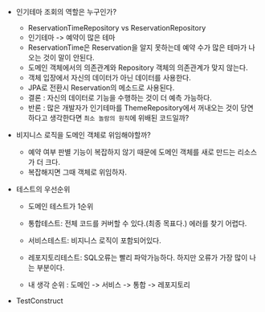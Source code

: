 - 인기테마 조회의 역할은 누구인가?
    - ReservationTimeRepository vs ReservationRepository
    - 인기테마 -> 예약이 많은 테마
    - ReservationTime은 Reservation을 알지 못하는데 예약 수가 많은 테마가 나오는 것이 말이 안된다.
    - 도메인 객체에서의 의존관계와 Repository 객체의 의존관계가 맞지 않는다.
    - 객체 입장에서 자신의 데이터가 아닌 데이터를 사용한다.
    - JPA로 전환시 Reservation의 메소드로 사용된다.
    - 결론 : 자신의 데이터로 기능을 수행하는 것이 더 예측 가능하다.
    - 반론 : 많은 개발자가 인기테마를 ThemeRepository에서 꺼내오는 것이 당연하다고 생각한다면 `최소 놀람의 원칙`에 위배된 코드일까?

- 비지니스 로직을 도메인 객체로 위임해야할까?
    - 예약 여부 판별 기능이 복잡하지 않기 때문에 도메인 객체를 새로 만드는 리소스가 더 크다.
    - 복잡해지면 그때 객체로 위임하자.

- 테스트의 우선순위
    - 도메인 테스트가 1순위
    - 통합테스트: 전체 코드를 커버할 수 있다.(최종 목표다.) 에러를 찾기 어렵다.
    - 서비스테스트: 비지니스 로직이 포함되어있다.
    - 레포지토리테스트: SQL오류는 빨리 파악가능하다. 하지만 오류가 가장 많이 나는 부분이다.

    - 내 생각 순위 : 도메인 -> 서비스 -> 통합 -> 레포지토리
- TestConstruct
